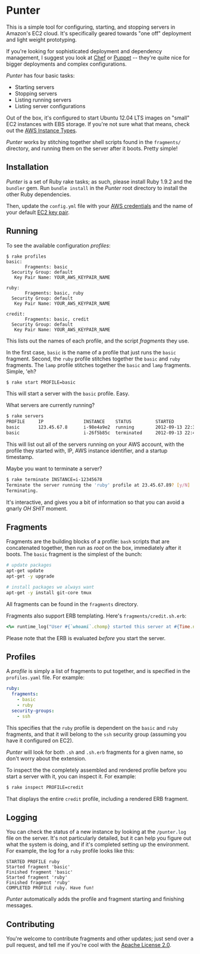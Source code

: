 # Punter

This is a simple tool for configuring, starting, and stopping servers in Amazon's EC2 cloud. It's specifically geared towards "one off" deployment and light weight prototyping.

If you're looking for sophisticated deployment and dependency management, I suggest you look at [Chef](http://www.opscode.com/chef/) or [Puppet](http://puppetlabs.com/)  -- they're quite nice for bigger deployments and complex configurations.

_Punter_ has four basic tasks:

- Starting servers
- Stopping servers
- Listing running servers
- Listing server configurations

Out of the box, it's configured to start Ubuntu 12.04 LTS images on "small" EC2 instances with EBS storage. If you're not sure what that means, check out the [AWS Instance Types](http://aws.amazon.com/ec2/#instance).

_Punter_ works by stitching together shell scripts found in the `fragments/` directory, and running them on the server after it boots. Pretty simple!

## Installation

_Punter_ is a set of Ruby rake tasks; as such, please install Ruby 1.9.2 and the `bundler` gem. Run `bundle install` in the _Punter_ root directory to install the other Ruby dependencies.

Then, update the `config.yml` file with your [AWS credentials](https://portal.aws.amazon.com/gp/aws/securityCredentials#access_credentials) and the name of your default [EC2 key pair](https://console.aws.amazon.com/ec2/home#s=KeyPairs).

## Running

To see the available configuration _profiles_:

```
$ rake profiles
basic:
       Fragments: basic
  Security Group: default
   Key Pair Name: YOUR_AWS_KEYPAIR_NAME

ruby:
       Fragments: basic, ruby
  Security Group: default
   Key Pair Name: YOUR_AWS_KEYPAIR_NAME

credit:
       Fragments: basic, credit
  Security Group: default
   Key Pair Name: YOUR_AWS_KEYPAIR_NAME
```

This lists out the names of each profile, and the script _fragments_ they use. 

In the first case, `basic` is the name of a profile that just runs the `basic` fragment. Second, the `ruby` profile stitches together the `basic` and `ruby` fragments. The `lamp` profile stitches together the `basic` and `lamp` fragments. Simple, 'eh?

```bash
$ rake start PROFILE=basic
```

This will start a server with the `basic` profile. Easy.

What servers are currently running?

```bash
$ rake servers
PROFILE     IP               INSTANCE    STATUS         STARTED
basic       123.45.67.8      i-98e4a9e2  running        2012-09-13 22:37:12 UTC
basic                        i-26f5b85c  terminated     2012-09-13 22:45:04 UTC
```

This will list out all of the servers running on your AWS account, with the profile they started with, IP, AWS instance identifier, and a startup timestamp.

Maybe you want to terminate a server?

```bash
$ rake terminate INSTANCE=i-12345678
Terminate the server running the 'ruby' profile at 23.45.67.89? [y/N]
Terminating.
```

It's interactive, and gives you a bit of information so that you can avoid a gnarly _OH SHIT_ moment.

## Fragments

Fragments are the building blocks of a profile: `bash` scripts that are concatenated together, then run as _root_ on the box, immediately after it boots. The `basic` fragment is the simplest of the bunch:

```bash
# update packages
apt-get update
apt-get -y upgrade

# install packages we always want
apt-get -y install git-core tmux
```

All fragments can be found in the `fragments` directory.

Fragments also support ERB templating. Here's `fragments/credit.sh.erb`:

```ruby
<%= runtime_log("User #{`whoami`.chomp} started this server at #{Time.now}") %>
```

Please note that the ERB is evaluated _before_ you start the server.

## Profiles

A _profile_ is simply a list of fragments to put together, and is specified in the `profiles.yaml` file. For example:

```yaml
ruby:
  fragments:
    - basic
    - ruby
  security-groups:
    - ssh
```

This specifies that the `ruby` profile is dependent on the `basic` and `ruby` fragments, and that it will belong to the `ssh` security group (assuming you have it configured on EC2). 

_Punter_ will look for both `.sh` and `.sh.erb` fragments for a given name, so don't worry about the extension.

To inspect the the completely assembled and rendered profile before you start a server with it, you can inspect it. For example:

```bash
$ rake inspect PROFILE=credit
```

That displays the entire `credit` profile, including a rendered ERB fragment.

## Logging

You can check the status of a new instance by looking at the `/punter.log` file on the server. It's not particularly detailed, but it can help you figure out what the system is doing, and if it's completed setting up the environment. For example, the log for a `ruby` profile looks like this:

```
STARTED PROFILE ruby
Started fragment 'basic'
Finished fragment 'basic'
Started fragment 'ruby'
Finished fragment 'ruby'
COMPLETED PROFILE ruby. Have fun!
```

_Punter_ automatically adds the profile and fragment starting and finishing messages.

## Contributing

You're welcome to contribute fragments and other updates; just send over a pull request, and tell me if you're cool with the [Apache License 2.0](http://www.apache.org/licenses/LICENSE-2.0.html).
